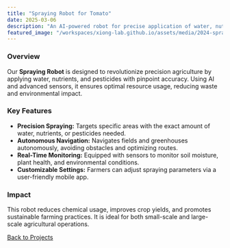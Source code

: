 ```yaml
---
title: "Spraying Robot for Tomato"
date: 2025-03-06
description: "An AI-powered robot for precise application of water, nutrients, and pesticides."
featured_image: "/workspaces/xiong-lab.github.io/assets/media/2024-spraying robot.jpg"
---
```


### Overview
Our **Spraying Robot** is designed to revolutionize precision agriculture by applying water, nutrients, and pesticides with pinpoint accuracy. Using AI and advanced sensors, it ensures optimal resource usage, reducing waste and environmental impact.

### Key Features
- **Precision Spraying:** Targets specific areas with the exact amount of water, nutrients, or pesticides needed.
- **Autonomous Navigation:** Navigates fields and greenhouses autonomously, avoiding obstacles and optimizing routes.
- **Real-Time Monitoring:** Equipped with sensors to monitor soil moisture, plant health, and environmental conditions.
- **Customizable Settings:** Farmers can adjust spraying parameters via a user-friendly mobile app.

### Impact
This robot reduces chemical usage, improves crop yields, and promotes sustainable farming practices. It is ideal for both small-scale and large-scale agricultural operations.

[Back to Projects](/projects)